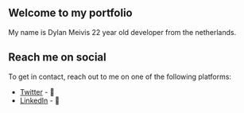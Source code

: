 ## Welcome to my portfolio

My name is Dylan Meivis 22 year old developer from the netherlands.
## Reach me on social

To get in contact, reach out to me on one of the following platforms:
- [Twitter](https://twitter.com/dylanmeivis) - 🐤
- [LinkedIn](https://linkedin.com/dylanmeivis) - 💼
